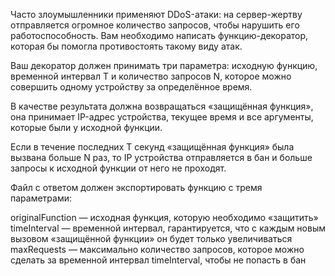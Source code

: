 Часто злоумышленники применяют DDoS-атаки: на сервер-жертву отправляется огромное количество запросов, чтобы нарушить его работоспособность. Вам необходимо написать функцию-декоратор, которая бы помогла противостоять такому виду атак.

Ваш декоратор должен принимать три параметра: исходную функцию, временной интервал T и количество запросов N, которое можно совершить одному устройству за определённое время.

В качестве результата должна возвращаться «защищённая функция», она принимает IP-адрес устройства, текущее время и все аргументы, которые были у исходной функции.

Если в течение последних T секунд «защищённая функция» была вызвана больше N раз, то IP устройства отправляется в бан и больше запросы к исходной функции от него не проходят.

Файл с ответом должен экспортировать функцию с тремя параметрами:

originalFunction — исходная функция, которую необходимо «защитить»
timeInterval — временной интервал, гарантируется, что с каждым новым вызовом «защищённой функции» он будет только увеличиваться
maxRequests — максимально количество запросов, которое можно сделать за временной интервал timeInterval, чтобы не попасть в бан
